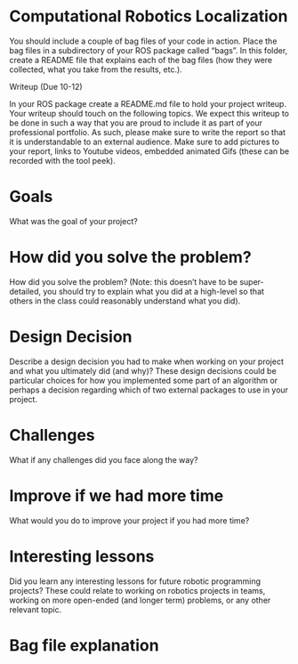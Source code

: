 # Computational Robotics Localization

You should include a couple of bag files of your code in action. Place the bag files in a subdirectory of your ROS package called “bags”. In this folder, create a README file that explains each of the bag files (how they were collected, what you take from the results, etc.).

Writeup (Due 10-12)

In your ROS package create a README.md file to hold your project writeup. Your writeup should touch on the following topics. We expect this writeup to be done in such a way that you are proud to include it as part of your professional portfolio. As such, please make sure to write the report so that it is understandable to an external audience. Make sure to add pictures to your report, links to Youtube videos, embedded animated Gifs (these can be recorded with the tool peek).

# Goals
What was the goal of your project?

# How did you solve the problem? 
How did you solve the problem? (Note: this doesn’t have to be super-detailed, you should try to explain what you did at a high-level so that others in the class could reasonably understand what you did).

# Design Decision
Describe a design decision you had to make when working on your project and what you ultimately did (and why)? These design decisions could be particular choices for how you implemented some part of an algorithm or perhaps a decision regarding which of two external packages to use in your project.

# Challenges
What if any challenges did you face along the way?

# Improve if we had more time
What would you do to improve your project if you had more time?

# Interesting lessons
Did you learn any interesting lessons for future robotic programming projects? These could relate to working on robotics projects in teams, working on more open-ended (and longer term) problems, or any other relevant topic.

# Bag file explanation

